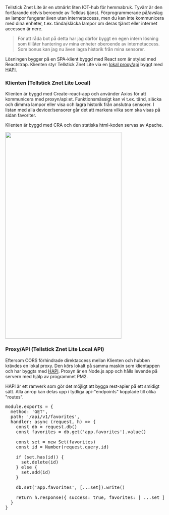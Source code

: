 Tellstick Znet Lite är en utmärkt liten IOT-hub för hemmabruk. Tyvärr är den fortfarande delvis beroende av Telldus tjänst. Förprogrammerade på/avslag av lampor fungerar även utan internetaccess, men du kan inte kommunicera med dina enheter, t.ex. tända/släcka lampor om deras tjänst eller internet accessen är nere.

> För att råda bot på detta har jag därför byggt en egen intern lösning som tillåter hantering av mina enheter oberoende av internetaccess. Som bonus kan jag nu även lagra historik från mina sensorer.

Lösningen bygger på en SPA-klient byggd med React som är stylad med Reactstrap. Klienten styr Tellstick Znet Lite via en [lokal proxy/api](https://github.com/ropaolle/tellstick-znet-lite-local-api) byggt med [HAPI](https://hapijs.com).

<!--more-->

### Klienten (Tellstick Znet Lite Local)
Klienten är byggd med Create-react-app och använder Axios för att kommunicera med proxyn/api:et. Funktionsmässigt kan vi t.ex. tänd, släcka och dimmra lampor eller visa och lagra historik från anslutna sensorer. I listan med alla devicer/sensorer går det att markera vilka som ska visas på sidan favoriter.

Klienten är byggd med CRA och den statiska html-koden servas av Apache.

<img src="http://ropaolle.se/wp-content/uploads/2018/03/device-list.png" alt="" width="368" height="655" class="alignnone size-full wp-image-845" />

### Proxy/API (Tellstick Znet Lite Local API)
Eftersom CORS förhindrade direktaccess mellan Klienten och hubben krävdes en lokal proxy. Den körs lokalt på samma maskin som klientappen och har byggts med [HAPI](https://hapijs.com). Proxyn är en Node.js app och hålls levende på servern med hjälp av programmet PM2.

HAPI är ett ramverk som gör det möjligt att bygga rest-apier på ett smidigt sätt. Alla anrop kan delas upp i tydliga api-"endpoints" kopplade till olika "routes".

<pre class="EnlighterJSRAW" data-enlighter-language="null">module.exports = {
  method: 'GET',
  path: '/api/v1/favorites',
  handler: async (request, h) =&gt; {
    const db = request.db()
    const favorites = db.get('app.favorites').value()

    const set = new Set(favorites)
    const id = Number(request.query.id)

    if (set.has(id)) {
      set.delete(id)
    } else {
      set.add(id)
    }

    db.set('app.favorites', [...set]).write()

    return h.response({ success: true, favorites: [ ...set ] })
  }
}</pre>